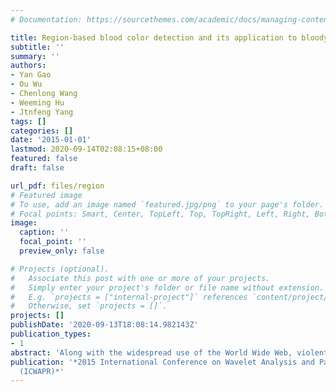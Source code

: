 ```yaml
---
# Documentation: https://sourcethemes.com/academic/docs/managing-content/

title: Region-based blood color detection and its application to bloody image filtering
subtitle: ''
summary: ''
authors:
- Yan Gao
- Ou Wu
- Chenlong Wang
- Weeming Hu
- Jtnfeng Yang
tags: []
categories: []
date: '2015-01-01'
lastmod: 2020-09-14T02:08:15+08:00
featured: false
draft: false

url_pdf: files/region
# Featured image
# To use, add an image named `featured.jpg/png` to your page's folder.
# Focal points: Smart, Center, TopLeft, Top, TopRight, Left, Right, BottomLeft, Bottom, BottomRight.
image:
  caption: ''
  focal_point: ''
  preview_only: false

# Projects (optional).
#   Associate this post with one or more of your projects.
#   Simply enter your project's folder or file name without extension.
#   E.g. `projects = ["internal-project"]` references `content/project/deep-learning/index.md`.
#   Otherwise, set `projects = []`.
projects: []
publishDate: '2020-09-13T18:08:14.982143Z'
publication_types:
- 1
abstract: 'Along with the widespread use of the World Wide Web, violent contents have affected our daily life. Although there are some investigations about violence video detection, few methods touch on the problem of violent and gory image detection. In this paper, we propose a region-based blood color detection algorithm. We first extract color and texture features from the detected bloody region of an image. We extract features of the whole image according to the global and local method. These features are fed into the SVM classifier. Experimental results have demonstrated the effectiveness of our proposed algorithm.'
publication: '*2015 International Conference on Wavelet Analysis and Pattern Recognition
  (ICWAPR)*'
---
```

